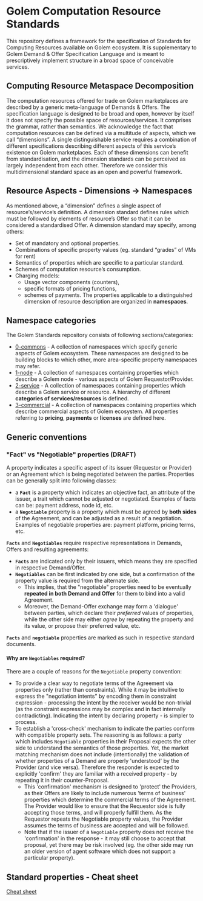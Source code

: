 # Golem Computation Resource Standards

This repository defines a framework for the specification of Standards for Computing Resources available on Golem ecosystem. It is supplementary to Golem Demand & Offer Specification Language and is meant to prescriptively implement structure in a broad space of conceivable services.

## Computing Resource Metaspace Decomposition
The computation resources offered for trade on Golem marketplaces are described by a generic meta-language of Demands & Offers. The specification language is designed to be broad and open, however by itself it does not specify the possible space of resources/services. It comprises the grammar, rather than semantics.
We acknowledge the fact that computation resources can be defined via a multitude of aspects, which we call “dimensions”. A single distinguishable service requires a combination of different specifications describing different aspects of this service’s existence on Golem marketplaces. Each of these dimensions can benefit from standardisation, and the dimension standards can be perceived as largely independent from each other. Therefore we consider this multidimensional standard space as an open and powerful framework.

## Resource Aspects - Dimensions -> Namespaces
As mentioned above, a “dimension” defines a single aspect of resource’s/service’s definition. A dimension standard defines rules which must be followed by elements of resource’s Offer so that it can be considered a standardised Offer. A dimension standard may specify, among others:
* Set of mandatory and optional properties.
* Combinations of specific property values (eg. standard “grades” of VMs for rent)
* Semantics of properties which are specific to a particular standard.
* Schemes of computation resource’s consumption.
* Charging models:
  * Usage vector components (counters),
  * specific formats of pricing functions,
  * schemes of payments.
The properties applicable to a distinguished dimension of resource description are organized in __namespaces__.

## Namespace categories

The Golem Standards repository consists of following sections/categories:

* [0-commons](0-commons) - A collection of namespaces which specify generic aspects of Golem ecosystem. These namespaces are designed to be building blocks to which other, more area-specific property namespaces may refer.
* [1-node](1-node) - A collection of namespaces containing properties which describe a Golem node - various aspects of Golem Requestor/Provider.
* [2-service](2-service) - A collection of namespaces containing properties which describe a Golem service or resource. A hierarchy of different **categories of services/resources** is defined.
* [3-commercial](3-commercial) - A collection of namespaces containing properties which describe commercial aspects of Golem ecosystem. All properties referring to **pricing**, **payments** or **licenses** are defined here.

## Generic conventions

### "Fact" vs "Negotiable" properties (DRAFT)

A property indicates a specific aspect of its issuer (Requestor or Provider) or an Agreement which is being negotiated between the parties. Properties can be generally split into following classes:
- a **`Fact`** is a property which indicates an objective fact, an attribute of the issuer, a trait which cannot be adjusted or negotiated. Examples of facts can be: payment address, node id, etc.
- a **`Negotiable`** property is a property which must be agreed by **both sides** of the Agreement, and can be adjusted as a result of a negotiation. Examples of negotiable properties are: payment platform, pricing terms, etc.

**`Facts`** and **`Negotiables`** require respective representations in Demands, Offers and resulting agreements:
- **`Facts`** are indicated only by their issuers, which means they are specified in respective Demand/Offer.
- **`Negotiables`** can be first indicated by one side, but a confirmation of the property value is required from the alternate side. 
  - This implies, that the "negotiable" properties need to be eventually **repeated in both Demand and Offer** for them to bind into a valid Agreement.
  - Moreover, the Demand-Offer exchange may form a 'dialogue' between parties, which declare their *preferred* values of properties, while the other side may either *agree* by repeating the property and its value, or propose their preferred value, etc.

**`Facts`** and **`negotiable`** properties are marked as such in respective standard documents.

#### Why are `Negotiables` required?

There are a couple of reasons for the `Negotiable` property convention:
- To provide a clear way to negotiate terms of the Agreement via properties only (rather than constraints). While it may be intuitive to express the "negotiation intents" by encoding them in constraint expression - processing the intent by the receiver would be non-trivial (as the constraint expressions may be complex and in fact internally contradicting). Indicating the intent by declaring property - is simpler to process.
- To establish a 'cross-check' mechanism to indicate the parties conform with compatible property sets. The reasoning is as follows: a party which includes `Negotiable` properties in their Proposal expects the other side to understand the semantics of those properties. Yet, the market matching mechanism does not include (intentionally) the validation of whether properties of a Demand are properly 'understood' by the Provider (and vice versa). Therefore the responder is expected to explicitly 'confirm' they are familiar with a received property - by repeating it in their counter-Proposal. 
  - This 'confirmation' mechanism is designed to 'protect' the Providers, as their Offers are likely to include numerous 'terms of business' properties which determine the commercial terms of the Agreement. The Provider would like to ensure that the Requestor side is fully accepting those terms, and will properly fulfill them. As the Requestor repeats the Negotiable property values, the Provider assumes the terms of business are accepted and will be followed.
  - Note that if the issuer of a `Negotiable` property does not receive the 'confirmation' in the response - it may still choose to accept that proposal, yet there may be risk involved (eg. the other side may run an older version of agent software which does not support a particular property).

## Standard properties - Cheat sheet
[Cheat sheet](cheat_sheet.md)
